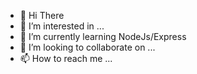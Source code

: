 - 👋 Hi There
- 👀 I’m interested in ...
- 🌱 I’m currently learning NodeJs/Express
- 💞️ I’m looking to collaborate on ...
- 📫 How to reach me ...

<!---
Max04-ai/Max04-ai is a ✨ special ✨ repository because its `README.md` (this file) appears on your GitHub profile.
You can click the Preview link to take a look at your changes.
--->
